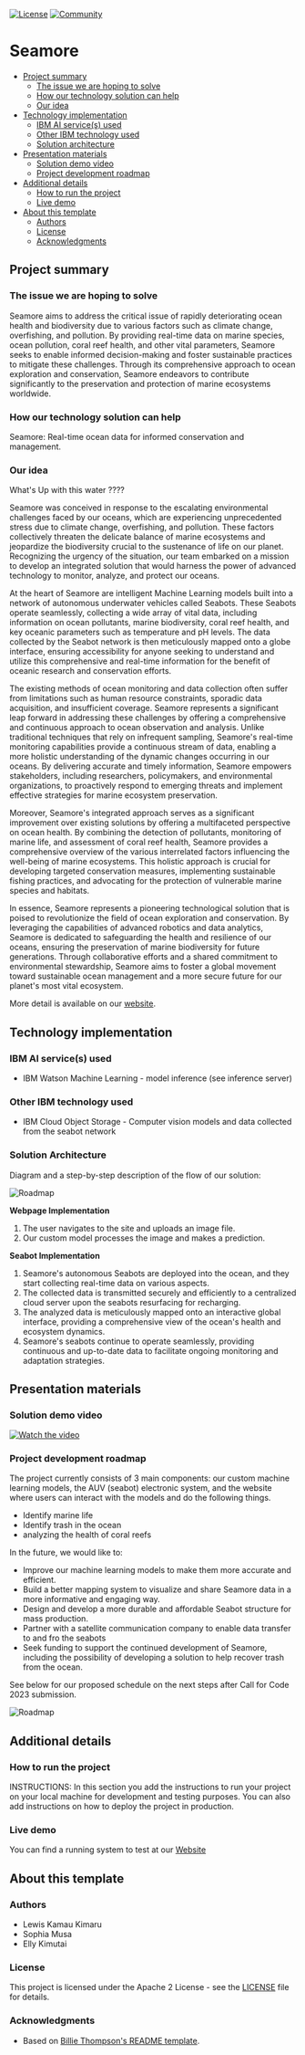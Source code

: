 [![License](https://img.shields.io/badge/License-Apache2-blue.svg)](https://www.apache.org/licenses/LICENSE-2.0) [![Community](https://img.shields.io/badge/Join-Community-blue)](https://developer.ibm.com/callforcode/solutions/projects/get-started/)

# Seamore

- [Project summary](#project-summary)
  - [The issue we are hoping to solve](#the-issue-we-are-hoping-to-solve)
  - [How our technology solution can help](#how-our-technology-solution-can-help)
  - [Our idea](#our-idea)
- [Technology implementation](#technology-implementation)
  - [IBM AI service(s) used](#ibm-ai-services-used)
  - [Other IBM technology used](#other-ibm-technology-used)
  - [Solution architecture](#solution-architecture)
- [Presentation materials](#presentation-materials)
  - [Solution demo video](#solution-demo-video)
  - [Project development roadmap](#project-development-roadmap)
- [Additional details](#additional-details)
  - [How to run the project](#how-to-run-the-project)
  - [Live demo](#live-demo)
- [About this template](#about-this-template)
  - [Authors](#authors)
  - [License](#license)
  - [Acknowledgments](#acknowledgments)


## Project summary

### The issue we are hoping to solve

Seamore aims to address the critical issue of rapidly deteriorating ocean health and biodiversity due to various factors such as climate change, overfishing, and pollution. By providing real-time data on marine species, ocean pollution, coral reef health, and other vital parameters, Seamore seeks to enable informed decision-making and foster sustainable practices to mitigate these challenges. Through its comprehensive approach to ocean exploration and conservation, Seamore endeavors to contribute significantly to the preservation and protection of marine ecosystems worldwide.

### How our technology solution can help

Seamore: Real-time ocean data for informed conservation and management.

### Our idea
What's Up with this water ????

Seamore was conceived in response to the escalating environmental challenges faced by our oceans, which are experiencing unprecedented stress due to climate change, overfishing, and pollution. These factors collectively threaten the delicate balance of marine ecosystems and jeopardize the biodiversity crucial to the sustenance of life on our planet. Recognizing the urgency of the situation, our team embarked on a mission to develop an integrated solution that would harness the power of advanced technology to monitor, analyze, and protect our oceans.

At the heart of Seamore are intelligent Machine Learning models built into a network of autonomous underwater vehicles called Seabots. These Seabots operate seamlessly, collecting a wide array of vital data, including information on ocean pollutants, marine biodiversity, coral reef health, and key oceanic parameters such as temperature and pH levels. The data collected by the Seabot network is then meticulously mapped onto a globe interface, ensuring accessibility for anyone seeking to understand and utilize this comprehensive and real-time information for the benefit of oceanic research and conservation efforts.

The existing methods of ocean monitoring and data collection often suffer from limitations such as human resource constraints, sporadic data acquisition, and insufficient coverage. Seamore represents a significant leap forward in addressing these challenges by offering a comprehensive and continuous approach to ocean observation and analysis. Unlike traditional techniques that rely on infrequent sampling, Seamore's real-time monitoring capabilities provide a continuous stream of data, enabling a more holistic understanding of the dynamic changes occurring in our oceans. By delivering accurate and timely information, Seamore empowers stakeholders, including researchers, policymakers, and environmental organizations, to proactively respond to emerging threats and implement effective strategies for marine ecosystem preservation.

Moreover, Seamore's integrated approach serves as a significant improvement over existing solutions by offering a multifaceted perspective on ocean health. By combining the detection of pollutants, monitoring of marine life, and assessment of coral reef health, Seamore provides a comprehensive overview of the various interrelated factors influencing the well-being of marine ecosystems. This holistic approach is crucial for developing targeted conservation measures, implementing sustainable fishing practices, and advocating for the protection of vulnerable marine species and habitats.

In essence, Seamore represents a pioneering technological solution that is poised to revolutionize the field of ocean exploration and conservation. By leveraging the capabilities of advanced robotics and data analytics, Seamore is dedicated to safeguarding the health and resilience of our oceans, ensuring the preservation of marine biodiversity for future generations. Through collaborative efforts and a shared commitment to environmental stewardship, Seamore aims to foster a global movement toward sustainable ocean management and a more secure future for our planet's most vital ecosystem.

More detail is available on our [website](https://www.seamore.earth/).

## Technology implementation

### IBM AI service(s) used

- IBM Watson Machine Learning - model inference (see inference server)

### Other IBM technology used

- IBM Cloud Object Storage - Computer vision models and data collected from the seabot network

### Solution Architecture

Diagram and a step-by-step description of the flow of our solution:

![Roadmap](./images/architecture.png)

**Webpage Implementation**
1. The user navigates to the site and uploads an image file.
2. Our custom model processes the image and makes a prediction.

**Seabot Implementation**
1. Seamore's autonomous Seabots are deployed into the ocean, and they start collecting real-time data on various aspects.
2. The collected data is transmitted securely and efficiently to a centralized cloud server upon the seabots resurfacing for recharging.
3. The analyzed data is meticulously mapped onto an interactive global interface, providing a comprehensive view of the ocean's health and ecosystem dynamics.
4. Seamore's seabots continue to operate seamlessly, providing continuous and up-to-date data to facilitate ongoing monitoring and adaptation strategies.

## Presentation materials

### Solution demo video

[![Watch the video](https://raw.githubusercontent.com/Liquid-Prep/Liquid-Prep/main/images/readme/IBM-interview-video-image.png)](https://youtu.be/vOgCOoy_Bx0)

### Project development roadmap

The project currently consists of 3 main components: our custom machine learning models, the AUV (seabot) electronic system, and the website where users can interact with the models and do the following things.

- Identify marine life
- Identify trash in the ocean
- analyzing the health of coral reefs 

In the future, we would like to:
- Improve our machine learning models to make them more accurate and efficient.
- Build a better mapping system to visualize and share Seamore data in a more informative and engaging way.
- Design and develop a more durable and affordable Seabot structure for mass production.
- Partner with a satellite communication company to enable data transfer to and fro the seabots
- Seek funding to support the continued development of Seamore, including the possibility of developing a solution to help recover trash from the ocean.
  
See below for our proposed schedule on the next steps after Call for Code 2023 submission.

![Roadmap](./images/roadmap.png)

## Additional details

### How to run the project

INSTRUCTIONS: In this section you add the instructions to run your project on your local machine for development and testing purposes. You can also add instructions on how to deploy the project in production.

### Live demo

You can find a running system to test at our [Website](https://www.seamore.earth/Solutions.html)

## About this template

### Authors
- Lewis Kamau Kimaru
- Sophia Musa
- Elly Kimutai

### License

This project is licensed under the Apache 2 License - see the [LICENSE](LICENSE) file for details.

### Acknowledgments

- Based on [Billie Thompson's README template](https://gist.github.com/PurpleBooth/109311bb0361f32d87a2).
